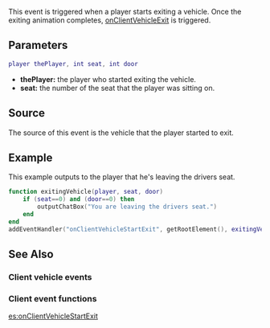 This event is triggered when a player starts exiting a vehicle. Once the exiting animation completes, [onClientVehicleExit](/docs/onClientVehicleExit.md "wikilink") is triggered.

Parameters
----------

``` lua
player thePlayer, int seat, int door
```

-   **thePlayer:** the player who started exiting the vehicle.
-   **seat:** the number of the seat that the player was sitting on.

Source
------

The source of this event is the vehicle that the player started to exit.

Example
-------

This example outputs to the player that he's leaving the drivers seat.

``` lua
function exitingVehicle(player, seat, door)
    if (seat==0) and (door==0) then
        outputChatBox("You are leaving the drivers seat.")
    end
end
addEventHandler("onClientVehicleStartExit", getRootElement(), exitingVehicle)
```

See Also
--------

### Client vehicle events

### Client event functions

[es:onClientVehicleStartExit](/docs/es:onClientVehicleStartExit.md "wikilink")
